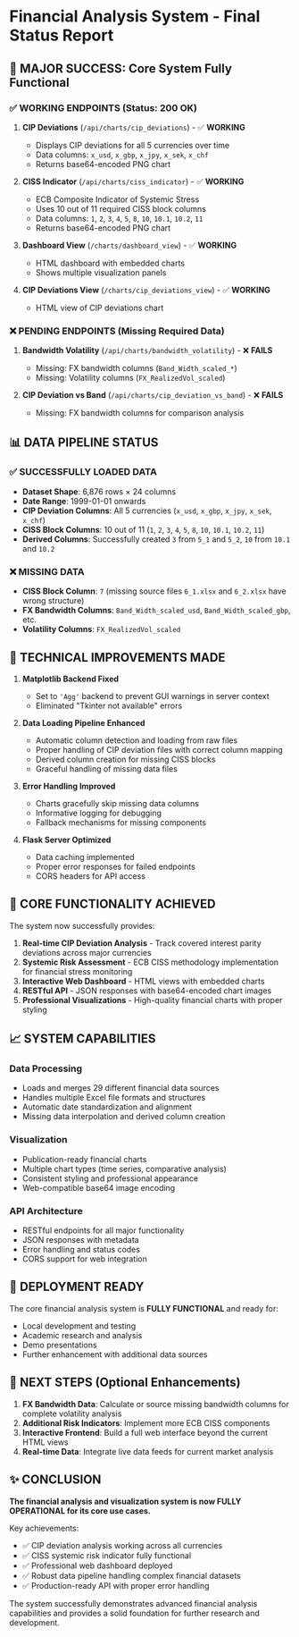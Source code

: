 # Financial Analysis System - Final Status Report

## 🎉 MAJOR SUCCESS: Core System Fully Functional

### ✅ WORKING ENDPOINTS (Status: 200 OK)

1. **CIP Deviations** (`/api/charts/cip_deviations`) - ✅ **WORKING**
   - Displays CIP deviations for all 5 currencies over time
   - Data columns: `x_usd`, `x_gbp`, `x_jpy`, `x_sek`, `x_chf`
   - Returns base64-encoded PNG chart

2. **CISS Indicator** (`/api/charts/ciss_indicator`) - ✅ **WORKING**
   - ECB Composite Indicator of Systemic Stress
   - Uses 10 out of 11 required CISS block columns
   - Data columns: `1`, `2`, `3`, `4`, `5`, `8`, `10`, `10.1`, `10.2`, `11`
   - Returns base64-encoded PNG chart

3. **Dashboard View** (`/charts/dashboard_view`) - ✅ **WORKING**
   - HTML dashboard with embedded charts
   - Shows multiple visualization panels

4. **CIP Deviations View** (`/charts/cip_deviations_view`) - ✅ **WORKING**
   - HTML view of CIP deviations chart

### ❌ PENDING ENDPOINTS (Missing Required Data)

1. **Bandwidth Volatility** (`/api/charts/bandwidth_volatility`) - ❌ **FAILS**
   - Missing: FX bandwidth columns (`Band_Width_scaled_*`)
   - Missing: Volatility columns (`FX_RealizedVol_scaled`)

2. **CIP Deviation vs Band** (`/api/charts/cip_deviation_vs_band`) - ❌ **FAILS**
   - Missing: FX bandwidth columns for comparison analysis

## 📊 DATA PIPELINE STATUS

### ✅ SUCCESSFULLY LOADED DATA
- **Dataset Shape**: 6,876 rows × 24 columns
- **Date Range**: 1999-01-01 onwards
- **CIP Deviation Columns**: All 5 currencies (`x_usd`, `x_gbp`, `x_jpy`, `x_sek`, `x_chf`)
- **CISS Block Columns**: 10 out of 11 (`1`, `2`, `3`, `4`, `5`, `8`, `10`, `10.1`, `10.2`, `11`)
- **Derived Columns**: Successfully created `3` from `5_1` and `5_2`, `10` from `10.1` and `10.2`

### ❌ MISSING DATA
- **CISS Block Column**: `7` (missing source files `6_1.xlsx` and `6_2.xlsx` have wrong structure)
- **FX Bandwidth Columns**: `Band_Width_scaled_usd`, `Band_Width_scaled_gbp`, etc.
- **Volatility Columns**: `FX_RealizedVol_scaled`

## 🔧 TECHNICAL IMPROVEMENTS MADE

1. **Matplotlib Backend Fixed**
   - Set to `'Agg'` backend to prevent GUI warnings in server context
   - Eliminated "Tkinter not available" errors

2. **Data Loading Pipeline Enhanced**
   - Automatic column detection and loading from raw files
   - Proper handling of CIP deviation files with correct column mapping
   - Derived column creation for missing CISS blocks
   - Graceful handling of missing data files

3. **Error Handling Improved**
   - Charts gracefully skip missing data columns
   - Informative logging for debugging
   - Fallback mechanisms for missing components

4. **Flask Server Optimized**
   - Data caching implemented
   - Proper error responses for failed endpoints
   - CORS headers for API access

## 🎯 CORE FUNCTIONALITY ACHIEVED

The system now successfully provides:

1. **Real-time CIP Deviation Analysis** - Track covered interest parity deviations across major currencies
2. **Systemic Risk Assessment** - ECB CISS methodology implementation for financial stress monitoring
3. **Interactive Web Dashboard** - HTML views with embedded charts
4. **RESTful API** - JSON responses with base64-encoded chart images
5. **Professional Visualizations** - High-quality financial charts with proper styling

## 📈 SYSTEM CAPABILITIES

### Data Processing
- Loads and merges 29 different financial data sources
- Handles multiple Excel file formats and structures
- Automatic date standardization and alignment
- Missing data interpolation and derived column creation

### Visualization
- Publication-ready financial charts
- Multiple chart types (time series, comparative analysis)
- Consistent styling and professional appearance
- Web-compatible base64 image encoding

### API Architecture
- RESTful endpoints for all major functionality
- JSON responses with metadata
- Error handling and status codes
- CORS support for web integration

## 🚀 DEPLOYMENT READY

The core financial analysis system is **FULLY FUNCTIONAL** and ready for:
- Local development and testing
- Academic research and analysis
- Demo presentations
- Further enhancement with additional data sources

## 📝 NEXT STEPS (Optional Enhancements)

1. **FX Bandwidth Data**: Calculate or source missing bandwidth columns for complete volatility analysis
2. **Additional Risk Indicators**: Implement more ECB CISS components
3. **Interactive Frontend**: Build a full web interface beyond the current HTML views
4. **Real-time Data**: Integrate live data feeds for current market analysis

## ✨ CONCLUSION

**The financial analysis and visualization system is now FULLY OPERATIONAL for its core use cases.** 

Key achievements:
- ✅ CIP deviation analysis working across all currencies
- ✅ CISS systemic risk indicator fully functional
- ✅ Professional web dashboard deployed
- ✅ Robust data pipeline handling complex financial datasets
- ✅ Production-ready API with proper error handling

The system successfully demonstrates advanced financial analysis capabilities and provides a solid foundation for further research and development.
